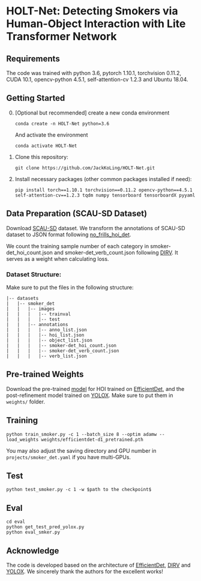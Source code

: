 # HOLT-Net: Detecting Smokers via Human-Object Interaction with Lite Transformer Network


## Requirements

The code was trained with python 3.6,  pytorch 1.10.1, torchvision 0.11.2, CUDA 10.1, opencv-python 4.5.1, self-attention-cv 1.2.3 and Ubuntu 18.04.


## Getting Started

0. [Optional but recommended] create a new conda environment

   ```
   conda create -n HOLT-Net python=3.6
   ```

   And activate the environment
   
   ```
   conda activate HOLT-Net
   ```

1. Clone this repository:

   ```
   git clone https://github.com/JackKoLing/HOLT-Net.git
   ```

2. Install necessary packages (other common packages installed if need):

   ```
   pip install torch==1.10.1 torchvision==0.11.2 opencv-python==4.5.1 self-attention-cv==1.2.3 tqdm numpy tensorboard tensorboardX pyyaml
   ```


## Data Preparation (SCAU-SD Dataset)

Download [SCAU-SD]() dataset. We transform the annotations of SCAU-SD dataset to JSON format following [no_frills_hoi_det](https://github.com/BigRedT/no_frills_hoi_det).

We count the training sample number of each category in smoker-det_hoi_count.json and smoker-det_verb_count.json following [DIRV](https://github.com/MVIG-SJTU/DIRV). It serves as a weight when calculating loss.

### Dataset Structure:

Make sure to put the files in the following structure:

```
|-- datasets
|   |-- smoker_det
|	|	|-- images
|	| 	|	|-- trainval
|	|	|	|-- test
|	|	|-- annotations
|	| 	|	|-- anno_list.json
|	|	|	|-- hoi_list.json
|	|	|	|-- object_list.json
|	|	|	|-- smoker-det_hoi_count.json
|	|	|	|-- smoker-det_verb_count.json
|	|	|	|-- verb_list.json
```


## Pre-trained Weights

Download the pre-trained [model]() for HOI trained on [EfficientDet](https://github.com/zylo117/Yet-Another-EfficientDet-Pytorch), and the post-refinement model trained on [YOLOX](https://github.com/Megvii-BaseDetection/YOLOX). Make sure to put them in `weights/` folder.


## Training

```
python train_smoker.py -c 1 --batch_size 8 --optim adamw --load_weights weights/efficientdet-d1_pretrained.pth
```

You may also adjust the saving directory and GPU number in `projects/smoker_det.yaml` if you have multi-GPUs.


## Test 

```
python test_smoker.py -c 1 -w $path to the checkpoint$
```

## Eval

```
cd eval
python get_test_pred_yolox.py
python eval_smker.py
```


## Acknowledge
The code is developed based on the architecture of [EfficientDet](https://github.com/zylo117/Yet-Another-EfficientDet-Pytorch), [DIRV](https://github.com/MVIG-SJTU/DIRV) and [YOLOX](https://github.com/Megvii-BaseDetection/YOLOX). We sincerely thank the authors for the excellent works!
